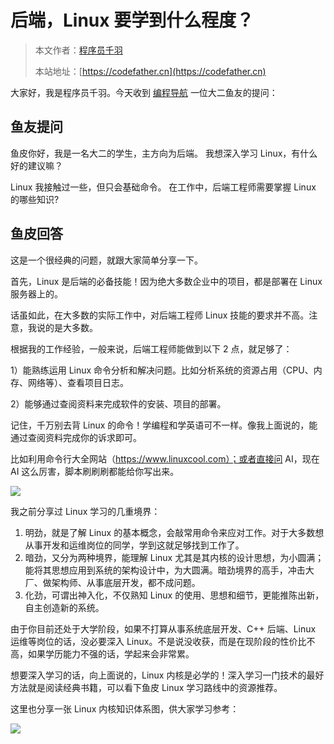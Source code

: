 # 后端，Linux 要学到什么程度？

> 本文作者：[程序员千羽](https://yuyuanweb.feishu.cn/wiki/Abldw5WkjidySxkKxU2cQdAtnah)
>
> 本站地址：[https://codefather.cn](https://codefather.cn)

大家好，我是程序员千羽。今天收到 [编程导航](https://mp.weixin.qq.com/s/a5X7bNI_ydVuu7NV1eQhZQ) 一位大二鱼友的提问：



## 鱼友提问

鱼皮你好，我是一名大二的学生，主方向为后端。 我想深入学习 Linux，有什么好的建议嘛？

Linux 我接触过一些，但只会基础命令。 在工作中，后端工程师需要掌握 Linux 的哪些知识?



## 鱼皮回答

这是一个很经典的问题，就跟大家简单分享一下。

首先，Linux 是后端的必备技能！因为绝大多数企业中的项目，都是部署在 Linux 服务器上的。

话虽如此，在大多数的实际工作中，对后端工程师 Linux 技能的要求并不高。注意，我说的是大多数。

根据我的工作经验，一般来说，后端工程师能做到以下 2 点，就足够了：

1）能熟练运用 Linux 命令分析和解决问题。比如分析系统的资源占用（CPU、内存、网络等）、查看项目日志。

2）能够通过查阅资料来完成软件的安装、项目的部署。



记住，千万别去背 Linux 的命令！学编程和学英语可不一样。像我上面说的，能通过查阅资料完成你的诉求即可。

比如利用命令行大全网站（https://www.linuxcool.com）；或者直接问 AI，现在 AI 这么厉害，脚本刷刷刷都能给你写出来。

![](https://pic.yupi.icu/1/image-20240110193917212.png)



我之前分享过 Linux 学习的几重境界：

1. 明劲，就是了解 Linux 的基本概念，会敲常用命令来应对工作。对于大多数想从事开发和运维岗位的同学，学到这就足够找到工作了。
2. 暗劲，又分为两种境界，能理解 Linux 尤其是其内核的设计思想，为小圆满；能将其思想应用到系统的架构设计中，为大圆满。暗劲境界的高手，冲击大厂、做架构师、从事底层开发，都不成问题。
3. 化劲，可谓出神入化，不仅熟知 Linux 的使用、思想和细节，更能推陈出新，自主创造新的系统。



由于你目前还处于大学阶段，如果不打算从事系统底层开发、C++ 后端、Linux 运维等岗位的话，没必要深入 Linux。不是说没收获，而是在现阶段的性价比不高，如果学历能力不强的话，学起来会非常累。

想要深入学习的话，向上面说的，Linux 内核是必学的！深入学习一门技术的最好方法就是阅读经典书籍，可以看下鱼皮 Linux 学习路线中的资源推荐。

这里也分享一张 Linux 内核知识体系图，供大家学习参考：

![](https://pic.yupi.icu/1/6375c934-96b6-4255-aa52-a6da78c89a67.jpg)